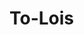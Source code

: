 # To-Lois
<!DOCTYPE html>
<html lang="en">
  <head>
    <meta charset="utf-8" />
    <meta name="viewport" content="width=device-width, initial-scale=1" />
    <link rel="stylesheet" href="https://www.w3schools.com/w3css/4/w3.css">
    <link rel="stylesheet" href="https://www.w3schools.com/lib/w3-theme-pink.css">    
    <title>Links website</title>
    <script src="https://unpkg.com/feather-icons"></script>
    <style>
    body {
      background: url("https://photos.google.com/photo/AF1QipNmrhBd0QU17JGuBMm9veyOq73mcgROgIt0WwjI"); /* The image used for background */
    }

    .container {
      width: 100%;
      height: 100%;
      padding-right: 15px;
      padding-left: 15px;
      margin-right: auto;
      margin-left: auto;
    }


    .links-container {
      display: flex;
      flex-direction: column;
      justify-content: center;
      align-items: left;
      gap: 20px;
    }

    .links-container a {
      width: 80%;
    }

    .w3-theme-l1:hover {
      background-color: #00FFFF !important;
    }

    .margin-top-2 {
      margin-top: 32px;
    }

    .bottom {
      width: 100%;
      text-align: center;
      width: auto;
      font-weight: bold;
    }

    .bottom span {
      color: #ed4d82;
    }

    .bottom svg {
      stroke: #ed4d82;
      fill: #ed4d82;
    }

    @media (min-width: 768px) {
      .link {
        width: 80%;
      }
    }
    @media (min-width: 576px) {
      .container {
        max-width: 540px;
      }
    }
    </style>
  </head>
  <body>
    <!-- Content container -->
    <div class="container">

      <!-- Image and name container. Change to your pictue here. -->
      <div style="text-align: center">
        <img src="https://photos.google.com/photo/AF1QipNHsVxjMBbt61Xz3QG2CTuqc8A_0ZRYd8xTxNwk" alt="image" width="150px" height="150px" style="border-radius: 50%;">
        <p><span class="name w3-padding w3-blue w3-round" style="font-weight: bold;">Hi, I'm Ajayi Ireoluwa!</span></p>
        <p style="font-weight: bold;">Check out my links!</p>
      </div>

      <!-- Links section 1. Replace the # inside of the "" with your links. -->
      <h4 class="margin-top-2" style="text-align: left;">MY SOCIAL NETWORKS</h4>
      <div class="links-container">
        <a href="https://www.facebook.com/ireoluwa.ajayi" class="w3-button w3-round-large w3-theme-l1 w3-border link" target="_blank">Facebook</a>
        <a href="https://instagram.com/slimcutelois?igshid=YmMyMTA2M2Y=" class="w3-button w3-round-large w3-theme-l1 w3-border link" target="_blank">Instagram</a>
        <a href="https://twitter.com/RILbaib?t=DX6EPlwXwWlYcGhBsc3T4w&s=09" class="w3-button w3-round-large w3-theme-l1 w3-border link" target="_blank">Twitter</a>
        <a href="https://github.com/rielois" class="w3-button w3-round-large w3-theme-l1 w3-border link" target="_blank">Github</a>
      </div>

      <!-- Links section 2. Replace the # inside of the "" with your links. -->
      <h4 class="margin-top-2" style="text-align: center;">MY CV</h4>
      <div class="links-container">
        <a href="#" class="w3-button w3-round-xlarge w3-theme-l1 w3-border link" target="_blank">Curriculum Vitae</a>
      </div>

      <!-- Links section 3. Replace the # inside of the "" with your links. -->
      <h4 class="margin-top-2" style="text-align: center;">MY BLOG</h4>
      <div class="links-container">
        <a href="#" class="w3-button w3-round-xlarge w3-theme-l1 w3-border link" target="_blank">Hashnode</a>
      </div>

      <!-- Links section 3. Replace the # inside of the "" with your links. -->
      <h4 class="margin-top-2" style="text-align: center;">MY BUSINESS</h4>
      <div class="links-container">
        <a href="#" class="w3-button w3-round-xlarge w3-theme-l1 w3-border link" target="_blank">Business</a>
      </div>

      <!-- Bottom section 3 -->
      <div class="bottom margin-top-2 w3-padding w3-round">
        <svg xmlns="http://www.w3.org/2000/svg" width="24" height="24" viewBox="0 0 24 24" fill="none" stroke="currentColor" stroke-width="2" stroke-linecap="round" stroke-linejoin="round" class="feather feather-heart"><path d="M20.84 4.61a5.5 5.5 0 0 0-7.78 0L12 5.67l-1.06-1.06a5.5 5.5 0 0 0-7.78 7.78l1.06 1.06L12 21.23l7.78-7.78 1.06-1.06a5.5 5.5 0 0 0 0-7.78z"></path></svg>
        <span style="vertical-align: 7px;"> 2021 - Jane Doe</span>
        <svg xmlns="http://www.w3.org/2000/svg" width="24" height="24" viewBox="0 0 24 24" fill="none" stroke="currentColor" stroke-width="2" stroke-linecap="round" stroke-linejoin="round" class="feather feather-heart"><path d="M20.84 4.61a5.5 5.5 0 0 0-7.78 0L12 5.67l-1.06-1.06a5.5 5.5 0 0 0-7.78 7.78l1.06 1.06L12 21.23l7.78-7.78 1.06-1.06a5.5 5.5 0 0 0 0-7.78z"></path></svg>
      </div>
      <!-- Footer. This section contains an ad for W3Schools Spaces. You can leave it to support us. -->
      <footer class="w3-container w3-center w3-padding-48">
        <a class="w3-margin-bottom" href="https://www.w3schools.com/spaces" title="This website was made with W3schools Spaces. Make your own free website today!" target="_blank">
          <img src="https://spaces.w3schools.com/logo_4x.png" alt="This website was made with W3schools Spaces. Make your own free website today!" width="50" height="50">
        </a> 
      <!-- End footer -->
      </footer>
    </div>
    <script>
      feather.replace()
    </script>
  </body>  
</html>

